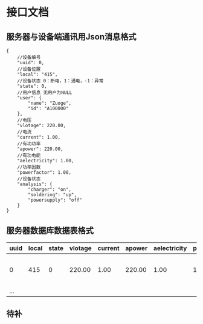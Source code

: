 # 接口文档
## 服务器与设备端通讯用Json消息格式  
```
{
    //设备编号
    "uuid": 0,
    //设备位置
    "local": "415",
    //设备状态 0：断电，1：通电，-1：异常
    "state": 0,
    //用户信息 无用户为NULL
    "user": {
        "name": "Zuoge",
        "id": "A100000"
    },
    //电压
    "vlotage": 220.00,
    //电流
    "current": 1.00,
    //有功功率
    "apower": 220.00,
    //有功电能
    "aelectricity": 1.00,
    //功率因数
    "powerfactor": 1.00,
    //设备状态
    "analysis": {
        "charger": "on",
        "soldering": "up",
        "powersupply": "off"
    }
}
```
## 服务器数据库数据表格式  
|uuid|local|state|vlotage|current|apower|aelectricity|powerfactor|analysis|username|userid|
|---|---|---|---|---|---|---|---|---|---|---|
|0|415|0|220.00|1.00|220.00|1.00|1.00|{"charger": "on","soldering": "up","powersupply": "off"}|Zuoge|A100000|
|...|
## 待补
